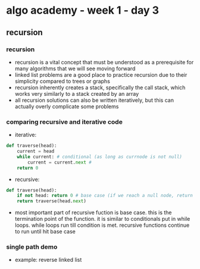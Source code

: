 # algo academy - week 1 - day 3

## recursion

### recursion

- recursion is a vital concept that must be understood as a prerequisite for many algorithms that we will see moving forward
- linked list problems are a good place to practice recursion due to their simplicity compared to trees or graphs
- recursion inherently creates a stack, specifically the call stack, which works very similarly to a stack created by an array
- all recursion solutions can also be written iteratively, but this can actually overly complicate some problems

### comparing recursive and iterative code

- iterative:

```python
def traverse(head):
    current = head
    while current: # conditional (as long as currnode is not null)
        current = current.next #
    return 0
```

- recursive:

```python
def traverse(head):
    if not head: return 0 # base case (if we reach a null node, return 0 immediately)
    return traverse(head.next)
```

- most important part of recursive fuction is base case. this is the termination point of the function. it is similar to conditionals put in while loops. while loops run till condition is met. recursive functions continue to run until hit base case

### single path demo

- example: reverse linked list
